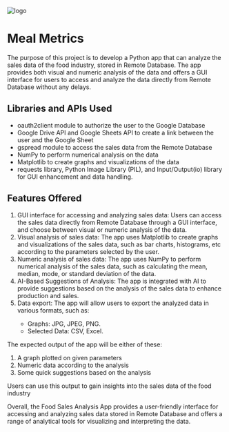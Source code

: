 ![logo](https://github.com/Anupam1707/food-sales-analysis/assets/96910096/065fe0b0-2b44-4380-9c7d-ecbbf5a3d307)
<!DOCTYPE html>
<html>
  <head></head>
  <body>
    <h1>Meal Metrics</h1>
    <p>The purpose of this project is to develop a Python app that can analyze the sales data of the food industry, stored in Remote Database. The app provides both visual and numeric analysis of the data and offers a GUI interface for users to access and analyze the data directly from Remote Database without any delays.</p>
    <h2><b>Libraries and APIs Used</b></h2>
    <ul>
      <li>oauth2client module to authorize the user to the Google Database</li>
      <li>Google Drive API and Google Sheets API to create a link between the user and the Google Sheet</li>
      <li>gspread module to access the sales data from the Remote Database</li>
      <li>NumPy to perform numerical analysis on the data</li>
      <li>Matplotlib to create graphs and visualizations of the data</li>
      <li>requests library, Python Image Library (PIL), and Input/Output(io) library for GUI enhancement and data handling.</li>
    </ul>
    <h2><b>Features Offered</b></h2>
    <ol>
      <li>GUI interface for accessing and analyzing sales data: Users can access the sales data directly from Remote Database through a GUI interface, and choose between visual or numeric analysis of the data.</li>
      <li>Visual analysis of sales data: The app uses Matplotlib to create graphs and visualizations of the sales data, such as bar charts, histograms, etc according to the parameters selected by the user.</li>
      <li>Numeric analysis of sales data: The app uses NumPy to perform numerical analysis of the sales data, such as calculating the mean, median, mode, or standard deviation of the data.</li>
      <li>AI-Based Suggestions of Analysis: The app is integrated with AI to provide suggestions based on the analysis of the sales data to enhance production and sales.</li>
      <li>Data export: The app will allow users to export the analyzed data in various formats, such as:</li>
      <ul>
        <li>Graphs: JPG, JPEG, PNG.</li>
        <li>Selected Data: CSV, Excel.</li>
      </ul>
    </ol>
    <p>The expected output of the app will be either of these:</p>
    <ol>
      <li>A graph plotted on given parameters</li>
      <li>Numeric data according to the analysis</li>
      <li>Some quick suggestions based on the analysis</li>
    </ol>
    <p>Users can use this output to gain insights into the sales data of the food industry</p>
    <p>Overall, the Food Sales Analysis App provides a user-friendly interface for accessing and analyzing sales data stored in Remote Database and offers a range of analytical tools for visualizing and interpreting the data.</p>
</html>
